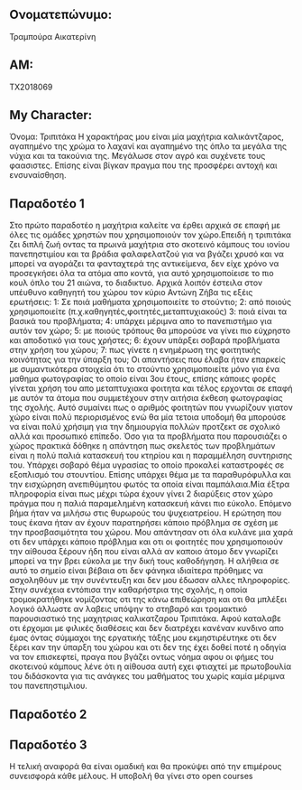 ## Ονοματεπώνυμο:
Τραμπούρα Αικατερίνη
## ΑΜ:
ΤΧ2018069
## My Character:
Όνομα: Τριπιτάκα
Η χαρακτήρας μου είναι μία μαχήτρια καλικάντζαρος, αγαπημένο της χρώμα το λαχανί και αγαπημένο της όπλο τα μεγάλα της νύχια και τα τακούνια της. Μεγάλωσε στον αγρό και συχένετε τους φαασιστες. Επίσης είναι βίγκαν πραγμα που της προσφέρει αντοχή και ενσυναίσθηση.

## Παραδοτέο 1
Στο πρώτο παραδοτέο η μαχήτρια καλείτε να έρθει αρχικά σε επαφή με όλες τις ομάδες χρηστών που χρησιμοποιούν τον χώρο.Επειδή η τριπιτάκα ζει διπλή ζωή οντας τα πρωινά μαχήτρια στο σκοτεινό κάμπους του ιονίου πανεπηστιμίου και τα βράδια φαλαφελατζού για να βγάζει χρυσό και να μπορεί να αγοράζει τα φανταχτερά της αντικείμενα, δεν είχε χρόνο να προσεγκήσει όλα τα ατόμα απο κοντά, για αυτό χρησιμοποίεισε το πιο κουλ όπλο του 21 αιώνα, το διαδικτυο. Αρχικά λοιπόν έστειλα στον υπέυθυνο καθηγητή του χώρου τον κύριο Αντώνη Ζήβα τις εξέις ερωτήσεις:
1: Σε ποιά μαθήματα χρησιμοποιείτε το στούντιο;
2: από ποιούς χρησιμοποιείτε (π.χ.καθηγητές,φοιτητές,μεταπτυχιακούς)
3: ποιά είναι τα βασικά του προβλήματα;
4: υπάρχει μέριμνα απο το πανεπιστήμιο για αυτόν τον χώρο;
5: με ποιούς τρόπους θα μπορούσε να γίνει πιο εύχρηστο και αποδοτικό για τους χρήστες;
6: έχουν υπάρξει σοβαρά προβλήματα στην χρήση του χώρου;
7: πως γίνετε η ενημέρωση της φοιτητικής κοινότητας για την ύπαρξη του;
Οι απαντήσεις που έλαβα ήταν επαρκείς με συμαντικότερα στοιχεία ότι το στούντιο χρησιμοποιείτε μόνο για ένα μαθημα φωτογραφίας το οποίο είναι 3ου έτους, επίσης κάποιες φορές γίνεται χρήση του απο μεταπτυχιακα φοιτητα και τέλος ερχονται σε επαφή με αυτόν τα άτομα που συμμετέχουν στην αιτήσια έκθεση φωτογραφίας της σχολής. Αυτό συμαίνει πως ο αριθμός φοιτητών που γνωρίζουν γιατον χώρο είναι πολύ περιορισμένος ενώ θα μία τετοια υποδομή θα μπορούσε να είναι πολύ χρήσιμη για την δημιουργία πολλών προτζεκτ σε σχολικό αλλά και προσωπικό επίπεδο. 
Όσο για τα προβλήματα που παρουσιάζει ο χώρος πρακτικά δόθηκε η απάντηση πως σκελετός των προβλημάτων είναι η πολύ παλιά κατασκευή του κτηρίου και η παραμμέληση συντηρισης του. Υπάρχει σοβαρό θέμα υγρασίας το οποίο προκαλεί καταστροφές σε εξοπλισμό του στουντίου. Επίσης υπάρχει θέμα με τα παραθυρόφυλλα και την εισχώρηση ανεπιθύμητου φωτός τα οποία είναι παμπάλαια.Μία έξτρα πληροφορία είναι πως μέχρι τώρα έχουν γίνει 2 διαρύξεις στον χώρο πράγμα που η παλιά παραμελημένη κατασκευή κάνει πιο εύκολο.
Επόμενο βήμα ήταν να μιλήσω στις θυρωρούς του ψυχειατρείου. Η ερώτηση που τους έκανα ήταν αν έχουν παρατηρήσει κάποιο πρόβλημα σε σχέση με την προσβασιμότητα του χώρου. Μου απάντησαν οτι όλα κυλάνε μια χαρά οτι δεν υπάρχει κάποιο πρόβλημα και οτι οι φοιτητές που χρησιμοποιούν την αίθουσα ξέρουν ήδη που είναι αλλά αν καποιο άτομο δεν γνωρίζει μπορεί να την βρει εύκολα με την δική τους καθοδήγηση. Η αλήθεια σε αυτό το σημείο είναι βέβαια οτι δεν φάνηκα ιδιαίτερα πρόθημες να ασχοληθόυν με την συνέντευξη και δεν μου έδωσαν αλλες πληροφορίες. 
Στην συνέχεια εντόπισα την καθαρήστρια της σχολής, η οποία τρομοκρατήθηκε νομίζοντας οτι της κάνω επιθεώρηση και οτι θα μπλέξει λογικό άλλωστε αν λαβεις υπόψην το στηβαρό και τρομακτικό παρουσιαστικό της μαχητριας καλικατζαρου Τριπιτάκα. Αφού καταλαβε οτι έρχομαι με φιλικές διαθέσεις και δεν διατρέχει κανέναν κυνδινο απο έμας όντας σύμμαχοι της εργατικής τάξης μου εκμηστιρέυτηκε οτι δεν ξέρει καν την ύπαρξη του χώρου και οτι δεν της έχει δοθεί ποτέ η οδηγία να τον επισκεφτεί, πραγα που βγάζει οντως νόημα αφου οι φήμες του σκοτεινού κάμπους λένε ότι η αίθουσα αυτή εχει φτιαχτεί με πρωτοβουλία του διδάσκοντα για τις ανάγκες του μαθήματος του χωρίς καμία μέριμνα του πανεπηστιμλιου.



## Παραδοτέο 2


## Παραδοτέο 3


Η τελική αναφορά θα είναι ομαδική και θα προκύψει από την επιμέρους συνεισφορά κάθε μέλους. Η υποβολή θα γίνει στο open courses
